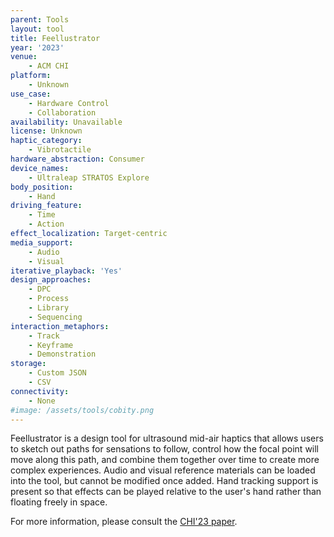 ```yaml
---
parent: Tools
layout: tool
title: Feellustrator
year: '2023'
venue:
    - ACM CHI
platform:
    - Unknown
use_case:
    - Hardware Control
    - Collaboration
availability: Unavailable
license: Unknown
haptic_category:
    - Vibrotactile
hardware_abstraction: Consumer
device_names:
    - Ultraleap STRATOS Explore
body_position:
    - Hand
driving_feature:
    - Time
    - Action
effect_localization: Target-centric
media_support:
    - Audio
    - Visual
iterative_playback: 'Yes'
design_approaches:
    - DPC
    - Process
    - Library
    - Sequencing
interaction_metaphors:
    - Track
    - Keyframe
    - Demonstration
storage:
    - Custom JSON
    - CSV
connectivity:
    - None
#image: /assets/tools/cobity.png
---
```

Feellustrator is a design tool for ultrasound mid-air haptics that allows users to sketch out paths for sensations to follow, control how the focal point will move along this path, and combine them together over time to create more complex experiences.
Audio and visual reference materials can be loaded into the tool, but cannot be modified once added.
Hand tracking support is present so that effects can be played relative to the user's hand rather than floating freely in space.

For more information, please consult the [CHI'23 paper](https://doi.org/10.1145/3544548.3580728).
